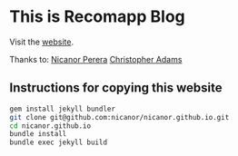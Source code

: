 # This is Recomapp Blog

Visit the [website](https://recomapp.github.io/).

Thanks to:
[Nicanor Perera](https://github.com/nicanor/)
[Christopher Adams](https://github.com/christopheradams/)

## Instructions for copying this website

```sh
gem install jekyll bundler
git clone git@github.com:nicanor/nicanor.github.io.git
cd nicanor.github.io
bundle install
bundle exec jekyll build
```
